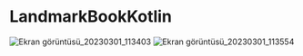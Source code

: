 # LandmarkBookKotlin


![Ekran görüntüsü_20230301_113403](https://user-images.githubusercontent.com/124889809/222086762-b25b9fa3-597d-407c-a512-ac7047e65ea8.png)
![Ekran görüntüsü_20230301_113554](https://user-images.githubusercontent.com/124889809/222086839-59a854d1-5ad0-45c3-9522-9cde610768ea.png)
